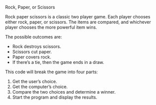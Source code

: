 Rock, Paper, or Scissors

Rock paper scissors is a classic two player game. Each player 
chooses either rock, paper, or scissors. The items are compared, 
and whichever player chooses the more powerful item wins.

The possible outcomes are:

* Rock destroys scissors.
* Scissors cut paper.
* Paper covers rock.
* If there’s a tie, then the game ends in a draw.

This code will break the game into four parts:

1. Get the user’s choice.
2. Get the computer’s choice.
3. Compare the two choices and determine a winner.
4. Start the program and display the results.
